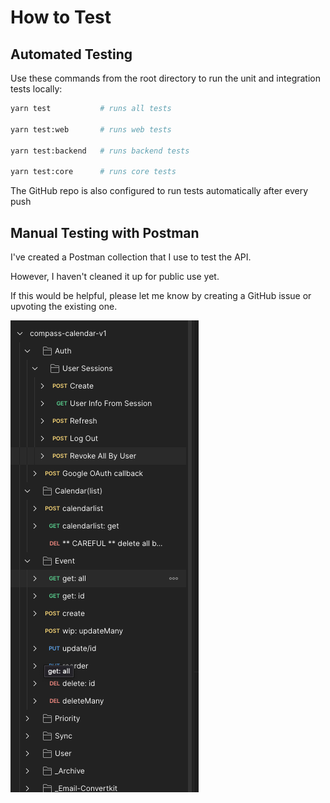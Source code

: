 # How to Test

## Automated Testing

Use these commands from the root directory to run the unit and integration tests locally:

```bash
yarn test           # runs all tests

yarn test:web       # runs web tests

yarn test:backend   # runs backend tests

yarn test:core      # runs core tests
```

The GitHub repo is also configured to run tests automatically after every push

## Manual Testing with Postman

I've created a Postman collection that I use to test the API.

However, I haven't cleaned it up for public use yet.

If this would be helpful, please let me know by creating a GitHub issue or upvoting the existing one.

![Postman preview](./assets/postman.png)
